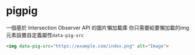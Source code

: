 # pigpig
一個基於 Intersection Observer API 的圖片懶加載庫
你只需要給要懶加載的img元素設置自定義屬性`data-pig-src`

```html
<img data-pig-src="https://example.com/index.png" alt="Image">
